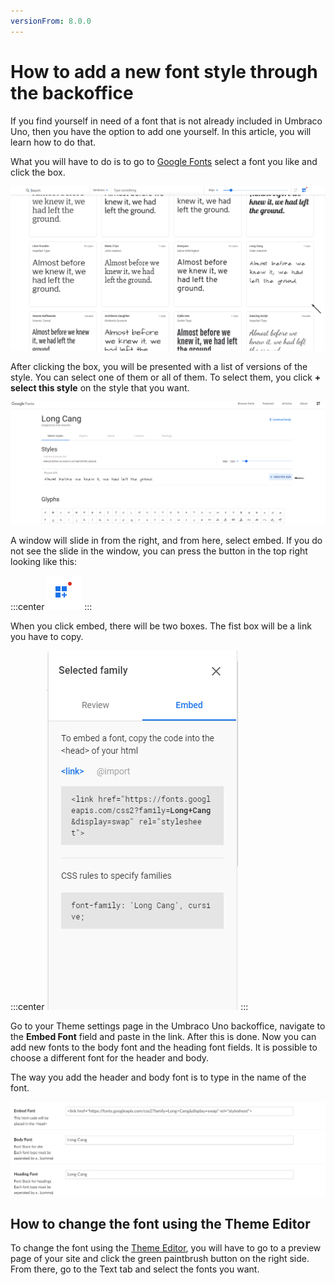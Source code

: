 ```yaml
---
versionFrom: 8.0.0
---
```


# How to add a new font style through the backoffice

If you find yourself in need of a font that is not already included in Umbraco Uno, then you have the option to add one yourself. In this article, you will learn how to do that.

What you will have to do is to go to [Google Fonts](https://fonts.google.com/) select a font you like and click the box.

![The box with the font](images/Click-the-box.png)

After clicking the box, you will be presented with a list of versions of the style. You can select one of them or all of them. To select them, you click **+ select this style** on the style that you want.

![this lets you select style](images/The-select-style.png)

A window will slide in from the right, and from here, select embed. If you do not see the slide in the window, you can press the button in the top right looking like this:

:::center
![button to show slide window](images/If-missing-embed-menu.png)
:::

When you click embed, there will be two boxes. The fist box will be a link you have to copy.

:::center
![embed window with link](images/Embed-menu.png)
:::

Go to your Theme settings page in the Umbraco Uno backoffice, navigate to the **Embed Font** field and paste in the link. After this is done. Now you can add new fonts to the body font and the heading font fields. It is possible to choose a different font for the header and body.

The way you add the header and body font is to type in the name of the font.

![where to add it in the backoffice](images/Add-font.png)

## How to change the font using the Theme Editor

To change the font using the [Theme Editor](../../Getting-Started/Themes/index.md), you will have to go to a preview page of your site and click the green paintbrush button on the right side.
From there, go to the Text tab and select the fonts you want.
